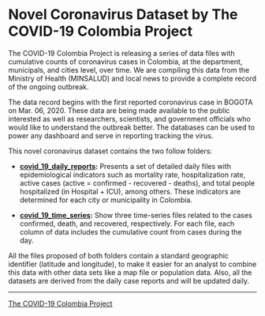 # Novel Coronavirus Dataset by The COVID-19 Colombia Project

The COVID-19 Colombia Project is releasing a series of data files with cumulative counts of coronavirus cases in Colombia, at the department, municipals, and cities level, over time. We are compiling this data from the Ministry of Health (MINSALUD) and local news to provide a complete record of the ongoing outbreak.

The data record begins with the first reported coronavirus case in BOGOTA on Mar. 06, 2020. These data are being made available to the public interested as well as researchers, scientists, and government officials who would like to understand the outbreak better. The databases can be used to power any dashboard and serve in reporting tracking the virus.

This novel coronavirus dataset contains the two follow folders: 

* **[covid_19_daily_reports](covid_19_daily_reports):** Presents a set of detailed daily files with epidemiological indicators such as mortality rate, hospitalization rate, active cases (active = confirmed - recovered - deaths), and total people hospitalized (in Hospital + ICU), among others. These indicators are determined for each city or municipality in Colombia.

* **[covid_19_time_series](covid_19_time_series):** Show three time-series files related to the cases confirmed, death, and recovered, respectively. For each file, each column of data includes the cumulative count from cases during the day.

All the files proposed of both folders contain a standard geographic identifier (latitude and longitude), to make it easier for an analyst to combine this data with other data sets like a map file or population data. Also, all the datasets are derived from the daily case reports and will be updated daily.




---
[The COVID-19 Colombia Project](http://www.coviddataproject.com/)